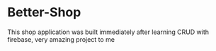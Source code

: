 # Better-Shop
 This shop application was built immediately after learning CRUD with firebase, very amazing project to me
